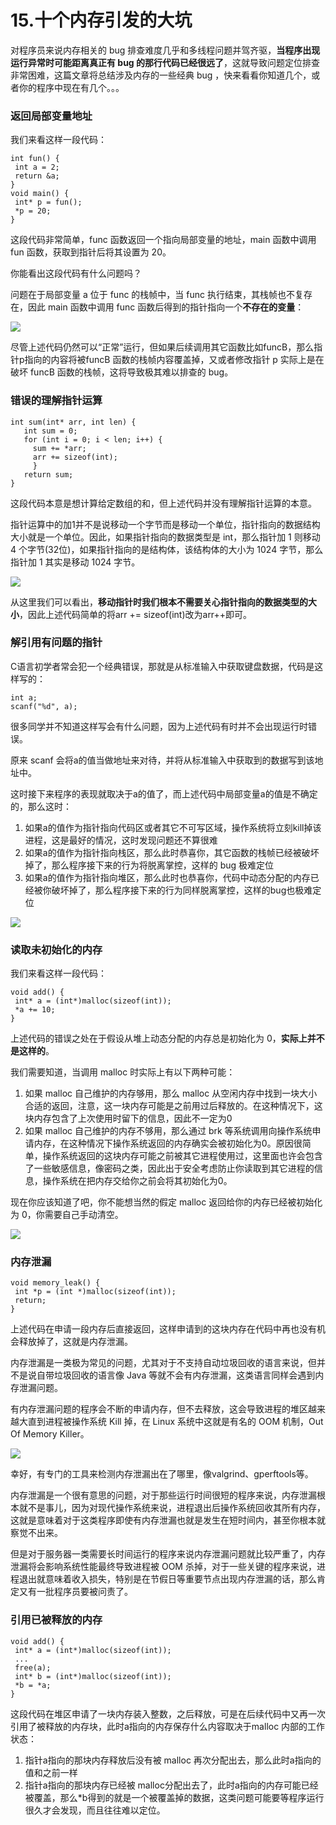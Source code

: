 # 15.十个内存引发的大坑

对程序员来说内存相关的 bug 排查难度几乎和多线程问题并驾齐驱，**当程序出现运行异常时可能距离真正有 bug 的那行代码已经很远了**，这就导致问题定位排查非常困难，这篇文章将总结涉及内存的一些经典 bug ，快来看看你知道几个，或者你的程序中现在有几个。。。

### 返回局部变量地址

我们来看这样一段代码：

```
int fun() {
 int a = 2;
 return &a;
}
void main() {
 int* p = fun();
 *p = 20;
}
```

这段代码非常简单，func 函数返回一个指向局部变量的地址，main 函数中调用 fun 函数，获取到指针后将其设置为 20。&#x20;

你能看出这段代码有什么问题吗？&#x20;

问题在于局部变量 a 位于 func 的栈帧中，当 func 执行结束，其栈帧也不复存在，因此 main 函数中调用 func 函数后得到的指针指向一个**不存在的变量**：

![](.gitbook/assets/15\_1.jpg)

尽管上述代码仍然可以“正常”运行，但如果后续调用其它函数比如funcB，那么指针p指向的内容将被funcB 函数的栈帧内容覆盖掉，又或者修改指针 p 实际上是在破坏 funcB 函数的栈帧，这将导致极其难以排查的 bug。

### 错误的理解指针运算

```
int sum(int* arr, int len) {
   int sum = 0;
   for (int i = 0; i < len; i++) {
     sum += *arr;
     arr += sizeof(int);
     }
   return sum;
}
```

这段代码本意是想计算给定数组的和，但上述代码并没有理解指针运算的本意。&#x20;

指针运算中的加1并不是说移动一个字节而是移动一个单位，指针指向的数据结构大小就是一个单位。因此，如果指针指向的数据类型是 int，那么指针加 1 则移动 4 个字节(32位)，如果指针指向的是结构体，该结构体的大小为 1024 字节，那么指针加 1 其实是移动 1024 字节。

![](.gitbook/assets/15\_2.jpg)

从这里我们可以看出，**移动指针时我们根本不需要关心指针指向的数据类型的大小**，因此上述代码简单的将arr += sizeof(int)改为arr++即可。

### 解引用有问题的指针

C语言初学者常会犯一个经典错误，那就是从标准输入中获取键盘数据，代码是这样写的：

```
int a;
scanf("%d", a);
```

很多同学并不知道这样写会有什么问题，因为上述代码有时并不会出现运行时错误。&#x20;

原来 scanf 会将a的值当做地址来对待，并将从标准输入中获取到的数据写到该地址中。

这时接下来程序的表现就取决于a的值了，而上述代码中局部变量a的值是不确定的，那么这时：

1. 如果a的值作为指针指向代码区或者其它不可写区域，操作系统将立刻kill掉该进程，这是最好的情况，这时发现问题还不算很难&#x20;
2. 如果a的值作为指针指向栈区，那么此时恭喜你，其它函数的栈帧已经被破坏掉了，那么程序接下来的行为将脱离掌控，这样的 bug 极难定位&#x20;
3. 如果a的值作为指针指向堆区，那么此时也恭喜你，代码中动态分配的内存已经被你破坏掉了，那么程序接下来的行为同样脱离掌控，这样的bug也极难定位

![](.gitbook/assets/15\_3.jpg)

### 读取未初始化的内存

我们来看这样一段代码：

```
void add() {
 int* a = (int*)malloc(sizeof(int));
 *a += 10;
}
```

上述代码的错误之处在于假设从堆上动态分配的内存总是初始化为 0，**实际上并不是这样的**。&#x20;

我们需要知道，当调用 malloc 时实际上有以下两种可能：

1. 如果 malloc 自己维护的内存够用，那么 malloc 从空闲内存中找到一块大小合适的返回，注意，这一块内存可能是之前用过后释放的。在这种情况下，这块内存包含了上次使用时留下的信息，因此不一定为0&#x20;
2. 如果 malloc 自己维护的内存不够用，那么通过 brk 等系统调用向操作系统申请内存，在这种情况下操作系统返回的内存确实会被初始化为0。原因很简单，操作系统返回的这块内存可能之前被其它进程使用过，这里面也许会包含了一些敏感信息，像密码之类，因此出于安全考虑防止你读取到其它进程的信息，操作系统在把内存交给你之前会将其初始化为0。

现在你应该知道了吧，你不能想当然的假定 malloc 返回给你的内存已经被初始化为 0，你需要自己手动清空。

![](.gitbook/assets/15\_4.jpg)

### 内存泄漏

```
void memory_leak() {
 int *p = (int *)malloc(sizeof(int));
 return;
}
```

上述代码在申请一段内存后直接返回，这样申请到的这块内存在代码中再也没有机会释放掉了，这就是内存泄漏。&#x20;

内存泄漏是一类极为常见的问题，尤其对于不支持自动垃圾回收的语言来说，但并不是说自带垃圾回收的语言像 Java 等就不会有内存泄漏，这类语言同样会遇到内存泄漏问题。&#x20;

有内存泄漏问题的程序会不断的申请内存，但不去释放，这会导致进程的堆区越来越大直到进程被操作系统 Kill 掉，在 Linux 系统中这就是有名的 OOM 机制，Out Of Memory Killer。

![](.gitbook/assets/15\_5.jpg)

幸好，有专门的工具来检测内存泄漏出在了哪里，像valgrind、gperftools等。&#x20;

内存泄漏是一个很有意思的问题，对于那些运行时间很短的程序来说，内存泄漏根本就不是事儿，因为对现代操作系统来说，进程退出后操作系统回收其所有内存，这就是意味着对于这类程序即使有内存泄漏也就是发生在短时间内，甚至你根本就察觉不出来。&#x20;

但是对于服务器一类需要长时间运行的程序来说内存泄漏问题就比较严重了，内存泄漏将会影响系统性能最终导致进程被 OOM 杀掉，对于一些关键的程序来说，进程退出就意味着收入损失，特别是在节假日等重要节点出现内存泄漏的话，那么肯定又有一批程序员要被问责了。

### 引用已被释放的内存

```
void add() {
 int* a = (int*)malloc(sizeof(int));
 ...
 free(a);
 int* b = (int*)malloc(sizeof(int));
 *b = *a;
}
```

这段代码在堆区申请了一块内存装入整数，之后释放，可是在后续代码中又再一次引用了被释放的内存块，此时a指向的内存保存什么内容取决于malloc 内部的工作状态：

1. 指针a指向的那块内存释放后没有被 malloc 再次分配出去，那么此时a指向的值和之前一样&#x20;
2. 指针a指向的那块内存已经被 malloc分配出去了，此时a指向的内存可能已经被覆盖，那么\*b得到的就是一个被覆盖掉的数据，这类问题可能要等程序运行很久才会发现，而且往往难以定位。



















